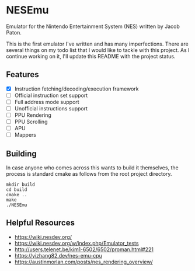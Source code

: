 # NESEmu
Emulator for the Nintendo Entertainment System (NES) written by Jacob Paton.

This is the first emulator I've written and has many imperfections. There are several things on my todo list that I would like to tackle with this project. As I continue working on it, I'll update this README with the project status.

## Features
- [x] Instruction fetching/decoding/execution framework
- [ ] Official instruction set support
- [ ] Full address mode support
- [ ] Unofficial instructions support
- [ ] PPU Rendering
- [ ] PPU Scrolling
- [ ] APU
- [ ] Mappers

## Building

In case anyone who comes across this wants to build it themselves, the process is standard cmake as follows from the root project directory.

```
mkdir build
cd build
cmake ..
make
./NESEmu
```

## Helpful Resources
- https://wiki.nesdev.org/
- https://wiki.nesdev.org/w/index.php/Emulator_tests
- http://users.telenet.be/kim1-6502/6502/proman.html#221
- https://yizhang82.dev/nes-emu-cpu
- https://austinmorlan.com/posts/nes_rendering_overview/
